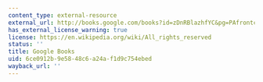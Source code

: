 ```yaml
---
content_type: external-resource
external_url: http://books.google.com/books?id=zDnRBlazhfYC&pg=PAfrontcover
has_external_license_warning: true
license: https://en.wikipedia.org/wiki/All_rights_reserved
status: ''
title: Google Books
uid: 6ce0912b-9e58-48c6-a24a-f1d9c754ebed
wayback_url: ''
---
```

